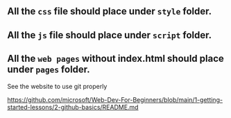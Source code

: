 ## All the `css` file should place under `style` folder. 
## All the `js` file should place under `script` folder.
## All the `web pages` without index.html should place under `pages` folder.


See the website to use git properly 

https://github.com/microsoft/Web-Dev-For-Beginners/blob/main/1-getting-started-lessons/2-github-basics/README.md

